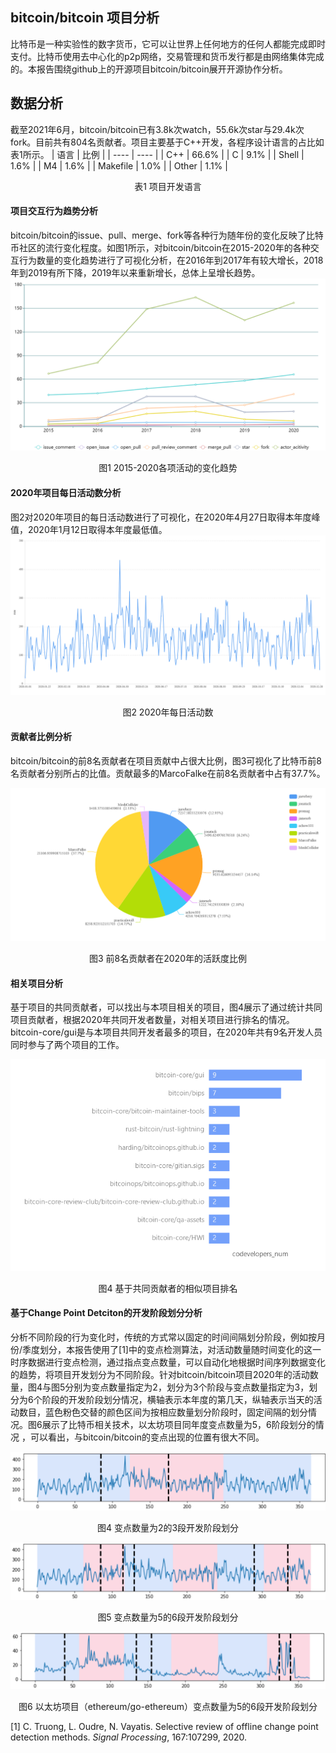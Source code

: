 ## bitcoin/bitcoin 项目分析

比特币是一种实验性的数字货币，它可以让世界上任何地方的任何人都能完成即时支付。比特币使用去中心化的p2p网络，交易管理和货币发行都是由网络集体完成的。本报告围绕github上的开源项目bitcoin/bitcoin展开开源协作分析。

## 数据分析

截至2021年6月，bitcoin/bitcoin已有3.8k次watch，55.6k次star与29.4k次fork。目前共有804名贡献者。项目主要基于C++开发，各程序设计语言的占比如表1所示。
|  语言   | 比例  |
|  ----  | ----  |
| C++  | 66.6% |
| C  | 9.1% |
| Shell  | 1.6% |
| M4  |  1.6% |
| Makefile  | 1.0% |
| Other  | 1.1%  |
<center>表1 项目开发语言</center>


#### 项目交互行为趋势分析
bitcoin/bitcoin的issue、pull、merge、fork等各种行为随年份的变化反映了比特币社区的流行变化程度。如图1所示，对bitcoin/bitcoin在2015-2020年的各种交互行为数量的变化趋势进行了可视化分析，在2016年到2017年有较大增长，2018年到2019有所下降，2019年以来重新增长，总体上呈增长趋势。
![各项活动数量](各项活动数量.png)

<center>图1 2015-2020各项活动的变化趋势</center>

#### 2020年项目每日活动数分析

图2对2020年项目的每日活动数进行了可视化，在2020年4月27日取得本年度峰值，2020年1月12日取得本年度最低值。
![2020年每天的活动数目](days2020.png)

<center>图2 2020年每日活动数</center>

#### 贡献者比例分析
bitcoin/bitcoin的前8名贡献者在项目贡献中占很大比例，图3可视化了比特币前8名贡献者分别所占的比值。贡献最多的MarcoFalke在前8名贡献者中占有37.7%。

![前8名贡献者在2020年的活跃度比例](top8_workers.png)
<center>图3 前8名贡献者在2020年的活跃度比例</center>

#### 相关项目分析
基于项目的共同贡献者，可以找出与本项目相关的项目，图4展示了通过统计共同项目贡献者，根据2020年共同开发者数量，对相关项目进行排名的情况。bitcoin-core/gui是与本项目共同开发者最多的项目，在2020年共有9名开发人员同时参与了两个项目的工作。

![共同开发者](coworker.png)
<center>图4 基于共同贡献者的相似项目排名</center>


#### 基于Change Point Detciton的开发阶段划分分析

分析不同阶段的行为变化时，传统的方式常以固定的时间间隔划分阶段，例如按月份/季度划分，本报告使用了[1]中的变点检测算法，对活动数量随时间变化的这一时序数据进行变点检测，通过指点变点数量，可以自动化地根据时间序列数据变化的趋势，将项目开发划分为不同阶段。针对bitcoin/bitcoin项目2020年的活动数量，图4与图5分别为变点数量指定为2，划分为3个阶段与变点数量指定为3，划分为6个阶段的开发阶段划分情况，横轴表示本年度的第几天，纵轴表示当天的活动数目，蓝色粉色交替的颜色区间为按相应数量划分阶段时，固定间隔的划分情况。图6展示了比特币相关技术，以太坊项目同年度变点数量为5，6阶段划分的情况 ，可以看出，与bitcoin/bitcoin的变点出现的位置有很大不同。


![变点数量2](detect_2.png)

<center>图4 变点数量为2的3段开发阶段划分</center>

![变点数量5](detect_5.png)
<center>图5 变点数量为5的6段开发阶段划分</center>

![以太坊变点数量5](ethereum_5.png)
<center>图6 以太坊项目（ethereum/go-ethereum）变点数量为5的6段开发阶段划分</center>

 

[1] C. Truong, L. Oudre, N. Vayatis. Selective review of offline change point detection methods. *Signal Processing*, 167:107299, 2020.